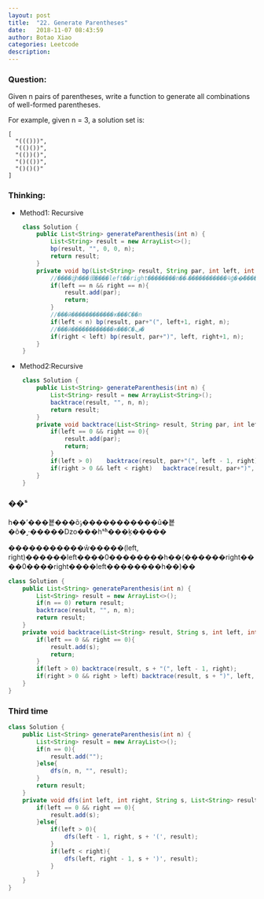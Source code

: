 ```yaml
---
layout: post
title:  "22. Generate Parentheses"
date:   2018-11-07 08:43:59
author: Botao Xiao
categories: Leetcode
description:
---
```


### Question:
 Given n pairs of parentheses, write a function to generate all combinations of well-formed parentheses.

For example, given n = 3, a solution set is:

```
[
  "((()))",
  "(()())",
  "(())()",
  "()(())",
  "()()()"
]
```

### Thinking:
* Method1: Recursive
```Java
	class Solution {
	    public List<String> generateParenthesis(int n) {
	        List<String> result = new ArrayList<>();
	        bp(result, "", 0, 0, n);
	        return result;
	    }
	    private void bp(List<String> result, String par, int left, int right, int n){
	        //����ĳһ���㣬����left��right��������n��˵�����������ӵģ��ͣ����Ѿ��������ˡ�
	        if(left == n && right == n){
	            result.add(par);
	            return;
	        }
	        //���ӣ������������ĸ���С��n
	        if(left < n) bp(result, par+"(", left+1, right, n);
	        //���ӣ������������ĸ���С�ڣ�
	        if(right < left) bp(result, par+")", left, right+1, n);
	    }
	}
```

* Method2:Recursive
```Java
	class Solution {
	    public List<String> generateParenthesis(int n) {
	        List<String> result = new ArrayList<String>();
	        backtrace(result, "", n, n);
	        return result;
	    }
	    private void backtrace(List<String> result, String par, int left, int right){
	        if(left == 0 && right == 0){
	            result.add(par);
	            return;
	        }
	        if(left > 0)    backtrace(result, par+"(", left - 1, right);
	        if(right > 0 && left < right)   backtrace(result, par+")", left, right - 1);
	    }
	}
```

### ��ˢ
һ��ʼ���뵽���õݹ�����������û�뵽�õ�˼·�����ǲο���һˢʱ���ķ�����

�����������ŵ�����(left, right)������left����0��������һ��(������right����0����right����left��������һ��)��

```Java
class Solution {
    public List<String> generateParenthesis(int n) {
        List<String> result = new ArrayList<>();
        if(n == 0) return result;
        backtrace(result, "", n, n);
        return result;
    }
    private void backtrace(List<String> result, String s, int left, int right){
        if(left == 0 && right == 0){
            result.add(s);
            return;
        }
        if(left > 0) backtrace(result, s + "(", left - 1, right);
        if(right > 0 && right > left) backtrace(result, s + ")", left, right - 1);
    }
}
```

### Third time
```Java
class Solution {
    public List<String> generateParenthesis(int n) {
        List<String> result = new ArrayList<>();
        if(n == 0){
            result.add("");
        }else{
            dfs(n, n, "", result);
        }
        return result;
    }
    private void dfs(int left, int right, String s, List<String> result){
        if(left == 0 && right == 0){
            result.add(s);
        }else{
            if(left > 0){
                dfs(left - 1, right, s + '(', result);
            }
            if(left < right){
                dfs(left, right - 1, s + ')', result);
            }
        }
    }
}
```

